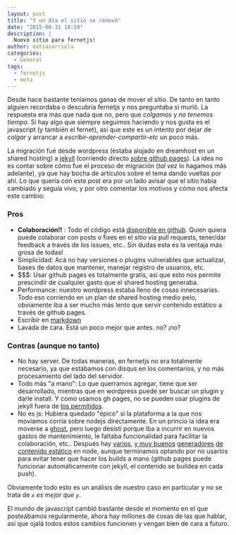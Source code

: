 ```yaml
---
layout: post
title: "Y un día el sitio se renovó"
date: "2015-08-31 18:19"
description: |
  Nuevo sitio para fernetjs!
author: matiasarriola
categories:
  - General
tags:
  - fernetjs
  - meta
---
```

Desde hace bastante teníamos ganas de mover el sitio. De tanto en tanto alguien recordaba o descubría fernetjs y nos preguntaba si murió. La respuesta era más que nada que no, pero que *colgamos* y *no tenemos tiempo*.
Si hay algo que siempre seguimos haciendo y nos gusta es el javascript (y también el fernet), así que este es un intento por dejar de *colgar* y arrancar a *escribir-aprender-compartir-etc* un poco más.

La migración fué desde wordpress (estaba alojado en dreamhost en un shared hosting) a [jekyll][1] (corriendo directo [sobre github pages][2]). La idea no es contar sobre cómo fue el proceso de migración (*tal vez* lo hagamos más adelante), ya que hay bocha de artículos sobre el tema dando vueltas por ahí. Lo que quería con este post era por un lado avisar que el sitio había cambiado y seguía vivo; y por otro comentar los motivos y cómo nos afecta este cambio:

### Pros
  * **Colaboración!!** : Todo el código está [disponible en github][3]. Quien quiera puede colaborar con posts o fixes en el sitio via pull requests, tener/dar feedback a través de los issues, etc.. Sin dudas esta es la ventaja más grosa de todas!
  * Simplicidad: Acá no hay versiones o plugins vulnerables que actualizar, bases de datos que mantener, manejar registro de usuarios, etc.
  * $$$: Usar github pages es totalmente gratis, así que esto nos permite prescindir de cualquier gasto que el shared hosting generaba.
  * Performance: nuestro wordpress estaba lleno de cosas innecesarias. Todo eso corriendo en un plan de shared hosting medio pelo, obviamente iba a ser mucho más lento que servir contenido estático a través de github pages.
  * Escribir en [markdown][4]
  * Lavada de cara. Está un poco mejor que antes. no? ¡no?

### Contras (aunque no tanto)
  * No hay server. De todas maneras, en fernetjs no era totalmente necesario, ya que estábamos con disqus en los comentarios, y no más procesamiento del lado del servidor.
  * Todo más "a mano": Lo que querramos agregar, tiene que ser desarrollado, mientras que en wordpress puede ser buscar un plugin y darle install. Y como usamos gh pages, no se pueden usar plugins de jekyll fuera de [los permitidos][5].
  * No es js: Hubiera quedado "épico" si la plataforma a la que nos movíamos corría sobre nodejs directamente. En un princio la idea era moverse a [ghost][6], pero luego desistí porque iba a incurrir en nuevos gastos de mantenimiento, le faltaba funcionalidad para facilitar la colaboración, etc..
  Después hay [varios][7], [y muy buenos][8] [generadores][9] [de contenido estático][10] en node, aunque terminamos optando por no usarlos para evitar tener que hacer los builds a mano (github pages puede funcionar automáticamente con jekyll, el contenido se buildea en cada push).

Obviamente todo esto es un análisis de nuestro caso en particular y no se trata de *`x` es mejor que `y`*.

El mundo de javascript cambió bastante desde el momento en el que posteábamos regularmente, ahora hay millones de cosas de las que hablar, así que ojalá todos estos cambios funcionen y vengan bien de cara a futuro.

  [1]: http://jekyllrb.com/
  [2]: https://help.github.com/articles/using-jekyll-with-pages/
  [3]: https://github.com/fernetjs/fernetjs.github.io
  [4]: https://daringfireball.net/projects/markdown/syntax
  [5]: https://help.github.com/articles/using-jekyll-plugins-with-github-pages/
  [6]: https://github.com/tryghost/Ghost
  [7]: http://assemble.io/
  [8]: http://wintersmith.io/
  [9]: https://hexo.io/
  [10]: https://docpad.org/
